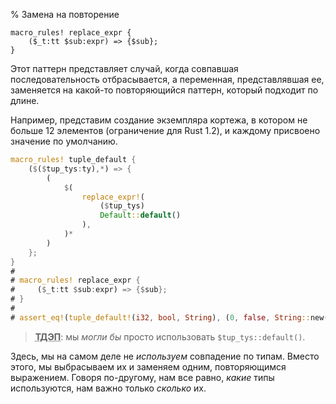 % Замена на повторение

```ignore
macro_rules! replace_expr {
    ($_t:tt $sub:expr) => {$sub};
}
```

Этот паттерн представляет случай, когда совпавшая последовательность отбрасывается, а переменная, представлявшая ее, заменяется на какой-то повторяющийся паттерн, который подходит по длине.

Например, представим создание экземпляра кортежа, в котором не больше 12 элементов (ограничение для Rust 1.2), и каждому присвоено значение по умолчанию.

```rust
macro_rules! tuple_default {
    ($($tup_tys:ty),*) => {
        (
            $(
                replace_expr!(
                    ($tup_tys)
                    Default::default()
                ),
            )*
        )
    };
}
# 
# macro_rules! replace_expr {
#     ($_t:tt $sub:expr) => {$sub};
# }
# 
# assert_eq!(tuple_default!(i32, bool, String), (0, false, String::new()));
```

> **<abbr title="Только для этого примера">ТДЭП</abbr>**: мы *могли бы* просто использовать `$tup_tys::default()`.

Здесь, мы на самом деле не *используем* совпадение по типам. Вместо этого, мы выбрасываем их и заменяем одним, повторяющимся выражением. Говоря по-другому, нам все равно, *какие* типы используются, нам важно только *сколько* их.
